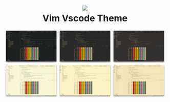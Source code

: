 <h1 align="center">
  <br>
  <a href="https://marketplace.visualstudio.com/items?itemName=HarryHopkinson.vim-theme&ssr=false#overview">
    <img src="https://raw.githubusercontent.com/Harry-Hopkinson/vim-vscode-theme/master/images/icon.png">
  </a>
  <br>
  Vim Vscode Theme
  <br>
</h1>

![screenshots](images/screenshots.jpg)
